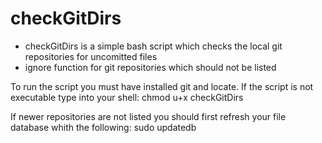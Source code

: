 # checkGitDirs
* checkGitDirs is a simple bash script which checks the local git repositories for uncomitted files
* ignore function for git repositories which should not be listed

To run the script you must have installed git and locate.
If the script is not executable type into your shell:
	chmod u+x checkGitDirs

If newer repositories are not listed you should first refresh your file database whith the following:
	sudo updatedb
